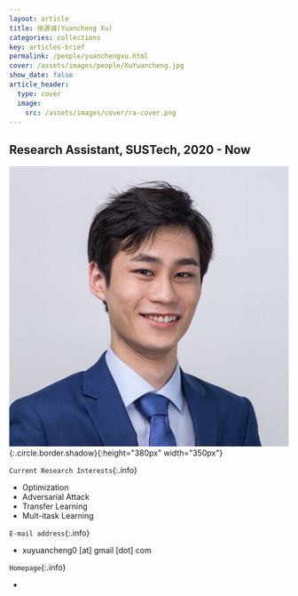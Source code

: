 ```yaml
---
layout: article
title: 徐源诚(Yuancheng Xu)
categories: collections
key: articles-brief
permalink: /people/yuanchengxu.html
cover: /assets/images/people/XuYuancheng.jpg
show_date: false
article_header:
  type: cover
  image:
    src: /assets/images/cover/ra-cover.png
---
```



<div class="article__content" markdown="1">

## Research Assistant, SUSTech, 2020 - Now

<!--more-->
![Image](/assets/images/people/XuYuancheng.jpg){:.circle.border.shadow}{:height="380px" width="350px"}

`Current Research Interests`{:.info}

- Optimization
- Adversarial Attack
- Transfer Learning
- Mult-itask Learning

`E-mail address`{:.info}

- xuyuancheng0 [at] gmail [dot] com

`Homepage`{:.info}

<div class="author-links">
  <ul class="menu menu--nowrap menu--inline">
	  <li title="homepage">
	  <a class="button button--circle mail-button" itemprop="sameAs" href="https://yuancheng-xu.github.io" target="_blank">
	    <i class="fa fa-home"></i>
	  </a>
  	  </li>
  </ul>
</div>
</div>
